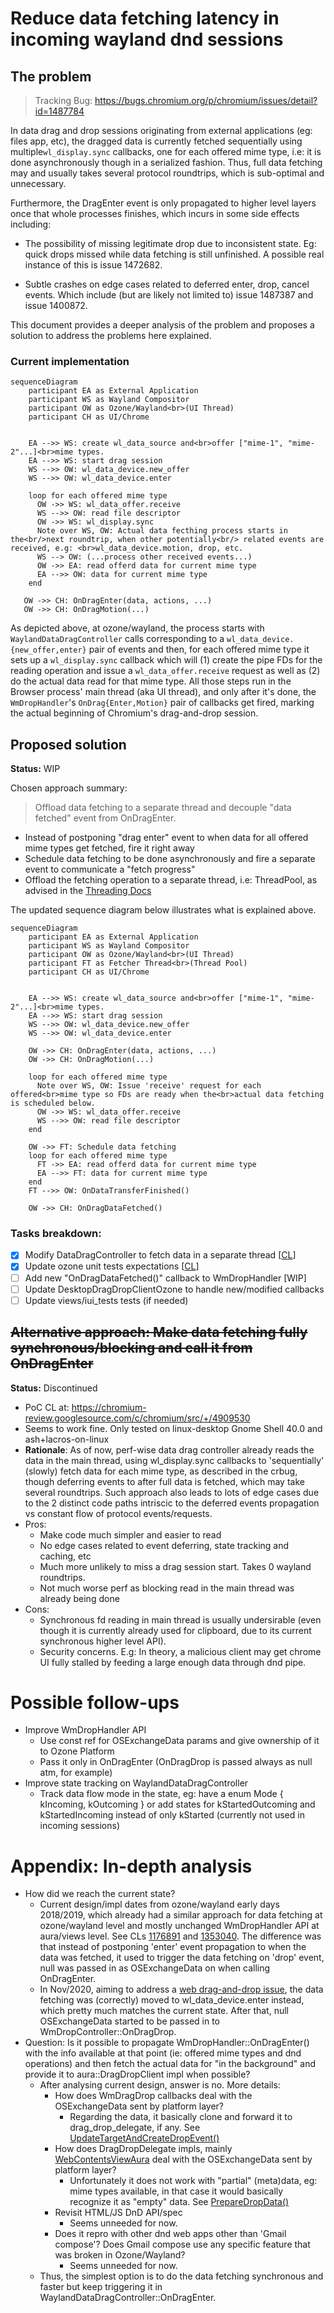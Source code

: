 Reduce data fetching latency in incoming wayland dnd sessions
===

## The problem

> Tracking Bug: https://bugs.chromium.org/p/chromium/issues/detail?id=1487784

In data drag and drop sessions originating from external applications (eg: files app, etc), the dragged data is currently fetched sequentially using multiple`wl_display.sync` callbacks, one for each offered mime type, i.e: it is done asynchronously though in a serialized fashion. Thus, full data fetching may and usually takes several protocol roundtrips, which is sub-optimal and unnecessary.

Furthermore, the DragEnter event is only propagated to higher level layers once that whole processes finishes, which incurs in some side effects including:

- The possibility of missing legitimate drop due to inconsistent state. Eg: quick drops missed while data fetching is still unfinished. A possible real instance of this is issue 1472682.

- Subtle crashes on edge cases related to deferred enter, drop, cancel events. Which include (but are likely not limited to) issue 1487387 and issue 1400872.

This document provides a deeper analysis of the problem and proposes a solution to address the problems here explained.

### Current implementation

```mermaid
sequenceDiagram
    participant EA as External Application
    participant WS as Wayland Compositor
    participant OW as Ozone/Wayland<br>(UI Thread)
    participant CH as UI/Chrome
    
    
    EA -->> WS: create wl_data_source and<br>offer ["mime-1", "mime-2"...]<br>mime types.
    EA -->> WS: start drag session
    WS -->> OW: wl_data_device.new_offer
    WS -->> OW: wl_data_device.enter
    
    loop for each offered mime type
      OW ->> WS: wl_data_offer.receive
      WS -->> OW: read file descriptor
      OW ->> WS: wl_display.sync
      Note over WS, OW: Actual data fecthing process starts in the<br/>next roundtrip, when other potentially<br/> related events are received, e.g: <br>wl_data_device.motion, drop, etc.
      WS --> OW: (...process other received events...)
      OW ->> EA: read offerd data for current mime type
      EA -->> OW: data for current mime type
    end
   
   OW ->> CH: OnDragEnter(data, actions, ...)
   OW ->> CH: OnDragMotion(...)
```

 As depicted above, at ozone/wayland, the process starts with `WaylandDataDragController` calls corresponding to a `wl_data_device.{new_offer,enter}` pair of events and then, for each offered mime type it sets up a `wl_display.sync` callback which will (1) create the pipe FDs for the reading operation and issue a `wl_data_offer.receive` request as well as (2) do the actual data read for that mime type. All those steps run in the Browser process' main thread (aka UI thread), and only after it's done, the `WmDropHandler`'s `OnDrag{Enter,Motion}` pair of callbacks get fired, marking the actual beginning of Chromium's drag-and-drop session.

## Proposed solution

**Status:** WIP

Chosen approach summary:
> Offload data fetching to a separate thread and decouple "data fetched" event from OnDragEnter.

- Instead of postponing "drag enter" event to when data for all offered mime types get fetched, fire it right away
- Schedule data fetching to be done asynchronously and fire a separate event to communicate a "fetch progress"
- Offload the fetching operation to a separate thread, i.e: ThreadPool, as advised in the [Threading Docs](https://chromium.googlesource.com/chromium/src/+/main/docs/threading_and_tasks.md#keeping-the-browser-responsive)

The updated sequence diagram below illustrates what is explained above.

```mermaid
sequenceDiagram
    participant EA as External Application
    participant WS as Wayland Compositor
    participant OW as Ozone/Wayland<br>(UI Thread)
    participant FT as Fetcher Thread<br>(Thread Pool)
    participant CH as UI/Chrome
    
    
    EA -->> WS: create wl_data_source and<br>offer ["mime-1", "mime-2"...]<br>mime types.
    EA -->> WS: start drag session
    WS -->> OW: wl_data_device.new_offer
    WS -->> OW: wl_data_device.enter
    
    OW ->> CH: OnDragEnter(data, actions, ...)
    OW ->> CH: OnDragMotion(...)
    
    loop for each offered mime type
      Note over WS, OW: Issue 'receive' request for each offered<br>mime type so FDs are ready when the<br>actual data fetching is scheduled below.
      OW ->> WS: wl_data_offer.receive
      WS -->> OW: read file descriptor
    end
   
    OW ->> FT: Schedule data fetching
    loop for each offered mime type
      FT ->> EA: read offerd data for current mime type
      EA -->> FT: data for current mime type
    end
    FT -->> OW: OnDataTransferFinished()
    
    OW ->> CH: OnDragDataFetched()
```

### Tasks breakdown:

- [x] Modify DataDragController to fetch data in a separate thread [[CL](https://chromium-review.googlesource.com/c/chromium/src/+/5039167)]
- [x] Update ozone unit tests expectations [[CL](https://chromium-review.googlesource.com/c/chromium/src/+/5039167)]
- [ ] Add new "OnDragDataFetched()" callback to WmDropHandler \[WIP\]
- [ ] Update DesktopDragDropClientOzone to handle new/modified callbacks
- [ ] Update views/iui_tests tests (if needed)

## ~~Alternative approach: Make data fetching fully synchronous/blocking and call it from OnDragEnter~~

**Status:** Discontinued

- PoC CL at: https://chromium-review.googlesource.com/c/chromium/src/+/4909530
- Seems to work fine. Only tested on linux-desktop Gnome Shell 40.0 and ash+lacros-on-linux
- **Rationale**: As of now, perf-wise data drag controller already reads the data in the main thread, using wl_display.sync callbacks to 'sequentially' (slowly) fetch data for each mime type, as described in the crbug, though deferring events to after full data is fetched, which may take several roundtrips. Such approach also leads to lots of edge cases due to the 2 distinct code paths intriscic to the deferred events propagation vs constant flow of protocol events/requests.
- Pros:
  - Make code much simpler and easier to read
  - No edge cases related to event deferring, state tracking and caching, etc
  - Much more unlikely to miss a drag session start. Takes 0 wayland roundtrips.
  - Not much worse perf as blocking read in the main thread was already being done
- Cons:
  - Synchronous fd reading in main thread is usually undersirable (even though it is currently already used for clipboard, due to its current synchronous higher level API).
  - Security concerns. E.g: In theory, a malicious client may get chrome UI fully stalled by feeding a large enough data through dnd pipe.
  
# Possible follow-ups

- Improve WmDropHandler API
  - Use const ref for OSExchangeData params and give ownership of it to Ozone Platform
  - Pass it only in OnDragEnter (OnDragDrop is passed always as null atm, for example)
- Improve state tracking on WaylandDataDragController
  - Track data flow mode in the state, eg: have a enum Mode { kIncoming, kOutcoming } or add states for kStartedOutcoming and kStartedIncoming instead of only kStarted (currently not used in incoming sessions)
  

# Appendix: In-depth analysis

- How did we reach the current state?
  - Current design/impl dates from ozone/wayland early days 2018/2019, which already had a similar approach for data fetching at ozone/wayland level and mostly unchanged WmDropHandler API at aura/views level. See CLs [1176891](https://chromium-review.googlesource.com/c/chromium/src/+/1176891) and [1353040](https://chromium-review.googlesource.com/c/chromium/src/+/1353040). The difference was that instead of postponing 'enter' event propagation to when the data was fetched, it used to trigger the data fetching on 'drop' event, null was passed in as OSExchangeData on when calling OnDragEnter.
  - In Nov/2020, aiming to address a [web drag-and-drop issue](https://bugs.chromium.org/p/chromium/issues/detail?id=1147413), the data fetching was (correctly) moved to wl_data_device.enter instead, which pretty much matches the current state. After that, null OSExchangeData started to be passed in to WmDropController::OnDragDrop.
- Question: Is it possible to propagate WmDropHandler::OnDragEnter() with the info available at that point (ie: offered mime types and dnd operations) and then fetch the actual data for "in the background" and provide it to aura::DragDropClient impl when possible?
  - After analysing current design, answer is no. More details:
      - How does WmDragDrop callbacks deal with the OSExchangeData sent by platform layer?
        - Regarding the data, it basically clone and forward it to drag_drop_delegate, if any. See [UpdateTargetAndCreateDropEvent()](https://source.chromium.org/chromium/chromium/src/+/main:ui/views/widget/desktop_aura/desktop_drag_drop_client_ozone.cc;l=334-370;drc=f5bdc89c7395ed24f1b8d196a3bdd6232d5bf771)
      - How does DragDropDelegate impls, mainly [WebContentsViewAura](https://source.chromium.org/chromium/chromium/src/+/main:content/browser/web_contents/web_contents_view_aura.h;l=58;drc=f5bdc89c7395ed24f1b8d196a3bdd6232d5bf771) deal with the OSExchangeData sent by platform layer?
        - Unfortunately it does not work with "partial" (meta)data, eg: mime types available, in that case it would basically recognize it as "empty" data. See [PrepareDropData()](https://source.chromium.org/chromium/chromium/src/+/main:content/browser/web_contents/web_contents_view_aura.cc;l=699-784;drc=f5bdc89c7395ed24f1b8d196a3bdd6232d5bf771)
      - Revisit HTML/JS DnD API/spec
        - Seems unneeded for now.
      - Does it repro with other dnd web apps other than 'Gmail compose'? Does Gmail compose use any specific feature that was broken in Ozone/Wayland?
        - Seems unneeded for now.
  - Thus, the simplest option is to do the data fetching synchronous and faster but keep triggering it in WaylandDataDragController::OnDragEnter.
    
